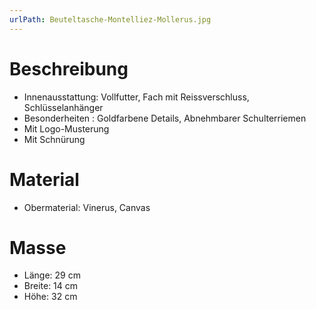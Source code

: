 ```yaml
---
urlPath: Beuteltasche-Montelliez-Mollerus.jpg
---
```

# Beschreibung
- Innenausstattung: Vollfutter, Fach mit Reissverschluss, Schlüsselanhänger
- Besonderheiten : Goldfarbene Details, Abnehmbarer Schulterriemen
- Mit Logo-Musterung
- Mit Schnürung

# Material
- Obermaterial: Vinerus, Canvas

# Masse
- Länge: 29 cm
- Breite: 14 cm
- Höhe: 32 cm
